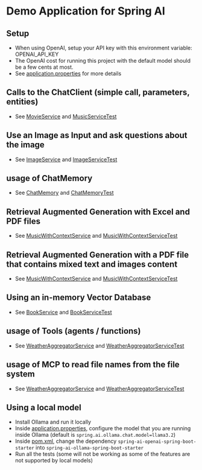 # Demo Application for Spring AI

## Setup
* When using OpenAI, setup your API key with this environment variable: OPENAI_API_KEY
* The OpenAI cost for running this project with the default model should be a few cents at most. 
* See [application.properties](src/main/resources/application.properties) for more details

## Calls to the ChatClient (simple call, parameters, entities)
* See [MovieService](src/main/java/com/spring/example_01_movie/MovieService.java) and [MusicServiceTest](src/test/java/com/spring/example_01_movie/MovieServiceTest.java)

## Use an Image as Input and ask questions about the image
* See [ImageService](src/main/java/com/spring/example_02_multimodal/ImageService.java) and [ImageServiceTest](src/test/java/com/spring/example_02_multimodal/ImageServiceTest.java)

## usage of ChatMemory
* See [ChatMemory](src/main/java/com/spring/example_03_chatMemory/ChatMemoryService.java) and [ChatMemoryTest](src/test/java/com/spring/example_03_chatMemory/ChatMemoryServiceTest.java)

## Retrieval Augmented Generation with Excel and PDF files
* See [MusicWithContextService](src/main/java/com/spring/example_04_RAG/MusicService.java) and [MusicWithContextServiceTest](src/test/java/com/spring/example_04_RAG/MusicServiceTest.java)

## Retrieval Augmented Generation with a PDF file that contains mixed text and images content
* See [MusicWithContextService](src/main/java/com/spring/example_04_RAG/RichDocumentService.java) and [MusicWithContextServiceTest](src/test/java/com/spring/example_04_RAG/RichDocumentServiceTest.java)

## Using an in-memory Vector Database
* See [BookService](src/main/java/com/spring/example_05_vector/BookService.java) and [BookServiceTest](src/test/java/com/spring/example_05_vector/BookServiceTest.java)

## usage of Tools (agents / functions)
* See [WeatherAggregatorService](src/main/java/com/spring/example_06_tool/WeatherAggregatorService.java) and [WeatherAggregatorServiceTest](src/test/java/com/spring/example_06_tool/WeatherAggregatorServiceTest.java)

## usage of MCP to read file names from the file system
* See [WeatherAggregatorService](src/main/java/com/spring/example_07_mcp/McpService.java)  and [WeatherAggregatorServiceTest](src/test/java/com/spring/example_07_mcp/McpServiceTest.java)


## Using a local model
* Install Ollama and run it locally
* Inside [application.properties](src/main/resources/application.properties), configure the model that you are running inside Ollama (default is `spring.ai.ollama.chat.model=llama3.2`)
* Inside [pom.xml](src/main/resources/pom.xml), change the dependency `spring-ai-openai-spring-boot-starter` into `spring-ai-ollama-spring-boot-starter`
* Run all the tests (some will not be working as some of the features are not supported by local models)




